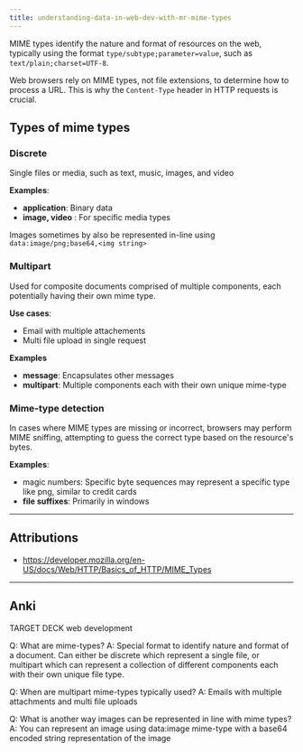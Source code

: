 ```yaml
---
title: understanding-data-in-web-dev-with-mr-mime-types
---
```

MIME types identify the nature and format of resources on the web, typically using the format `type/subtype;parameter=value`, such as `text/plain;charset=UTF-8`.

Web browsers rely on MIME types, not file extensions, to determine how to process a URL. This is why the `Content-Type` header in HTTP requests is crucial.

## Types of mime types
### Discrete
Single files or media, such as text, music, images, and video

**Examples**:
- **application**: Binary data
- **image, video** : For specific media types

Images sometimes by also be represented in-line using `data:image/png;base64,<img string>`

### Multipart
Used for composite documents comprised of multiple components, each potentially having their own mime type.

**Use cases**:
- Email with multiple attachements
- Multi file upload in single request

**Examples**
- **message**: Encapsulates other messages
- **multipart**: Multiple components each with their own unique mime-type

### Mime-type detection
In cases where MIME types are missing or incorrect, browsers may perform MIME sniffing, attempting to guess the correct type based on the resource's bytes.

**Examples**:
- magic numbers: Specific byte sequences may represent a specific type like png, similar to credit cards
- **file suffixes**: Primarily in windows

---
## Attributions
- https://developer.mozilla.org/en-US/docs/Web/HTTP/Basics_of_HTTP/MIME_Types

----
## Anki

TARGET DECK
web development

Q: What are mime-types?
A: Special format to identify nature and format of a document. Can either be discrete which represent a single file, or multipart which can represent a collection of different components each with their own unique file type.
<!--ID: 1702388574657-->


Q: When are multipart mime-types typically used?
A: Emails with multiple attachments and multi file uploads
<!--ID: 1702388574662-->


Q: What is another way images can be represented in line with mime types?
A: You can represent an image using data:image mime-type with a base64 encoded string representation of the image
<!--ID: 1702388574667-->



